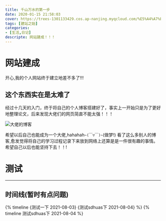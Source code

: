 ```yaml
---
title: 千山万水的第一步
date: 2020-01-15 21:58:03
cover: https://trees-1301133429.cos.ap-nanjing.myqcloud.com/%E5%A4%A7%E4%BD%AC%E7%9A%84%E5%8D%9A%E5%AE%A2.png
tags: [建站之始]
categories: 
- [生活,日记]
descripte: 网站建成！！！
---
```

# 网站建成

开心,我的个人网站终于建立地差不多了!!!

## 这个东西实在是太难了

<!--more-->

经过十几天的入门，终于将自己的个人博客搭建好了，事实上一开始只是为了更好地整理论文，后来发现大佬们的网页简直不能太强！！！

![大佬的博客](https://trees-1301133429.cos.ap-nanjing.myqcloud.com/%E5%A4%A7%E4%BD%AC%E7%9A%84%E5%8D%9A%E5%AE%A2.png)

希望以后自己也能成为一个大佬,hahahah`~(￣▽￣)~`(做梦!)
看了这么多别人的博客,愈发觉得将自己的学习过程记录下来放到网络上还算是是一件很有趣的事情。希望自己以后也能坚持下去！！!

# 测试
---
## 时间线(暂时有点问题)

{% timeline {测试一下 2021-08-03} {测试sdhuas下 2021-08-04} %}
{% timeline 测试sdhuas下 2021-08-04 %}